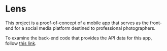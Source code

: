 # Lens

This project is a proof-of-concept of a mobile app that serves as the front-end for a social media platform destined to professional photographers.

To examine the back-end code that provides the API data for this app, follow [this link](https://github.com/G4brym/SocialNetwork-Lens-Dashboard). 
